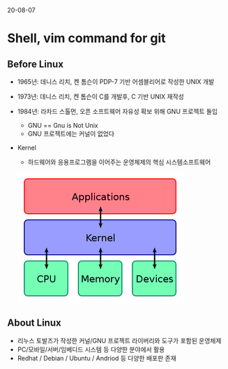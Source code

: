 20-08-07
# Shell, vim command for git
## Before Linux
* 1965년: 데니스 리치, 켄 톰슨이 PDP-7 기반 어셈블리어로 작성한 UNIX 개발 
* 1973년: 데니스 리치, 켄 톰슨이 C를 개발후, C 기반 UNIX 재작성
* 1984년: 라차드 스톨먼, 오픈 소프트웨어 자유성 확보 위해 GNU 프로젝트 돌입
    * GNU == Gnu is Not Unix
    * GNU 프로젝트에는 커널이 없었다 
* Kernel
    * 하드웨어와 응용프로그램을 이어주는 운영체제의 핵심 시스템소프트웨어
    
    ![img](kernel.png)    
    
## About Linux
* 리누스 토발즈가 작성한 커널/GNU 프로젝트 라이버리와 도구가 포함된 운영체제
* PC/모바일/서버/임베디드 시스템 등 다양한 분야에서 활용
* Redhat / Debian / Ubuntu / Andriod 등 다양한 배포판 존재